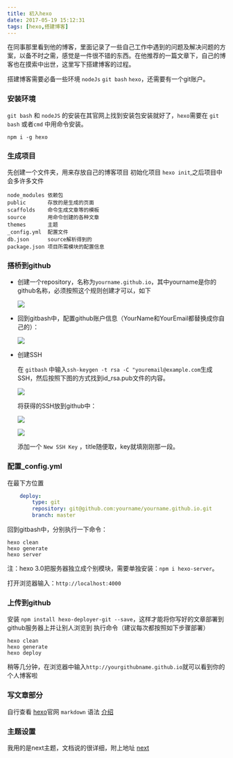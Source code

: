 ```yaml
---
title: 初入hexo
date: 2017-05-19 15:12:31
tags: [hexo,搭建博客]
---
```


在同事那里看到他的博客，里面记录了一些自己工作中遇到的问题及解决问题的方案，以备不时之需，感觉是一件很不错的东西。在他推荐的一篇文章下，自己的博客也在摸索中出世，这里写下搭建博客的过程。

<!-- more -->

搭建博客需要必备一些环境 `nodeJs` `git bash` `hexo`，还需要有一个git账户。

### 安装环境

`git bash` 和 `nodeJS` 的安装在其官网上找到安装包安装就好了，`hexo`需要在 `git bash` 或者`cmd` 中用命令安装。

```
npm i -g hexo
```

### 生成项目

先创建一个文件夹，用来存放自己的博客项目
初始化项目 `hexo init`,之后项目中会多许多文件

```
node_modules 依赖包
public       存放的是生成的页面
scaffolds    命令生成文章等的模板
source       用命令创建的各种文章
themes       主题
_config.yml  配置文件
db.json      source解析得到的
package.json 项目所需模块的配置信息 
```

### 搭桥到github

* 创建一个repository，名称为`yourname.github.io`，其中yourname是你的github名称，必须按照这个规则创建才可以，如下

  ![](/images/create-repo.png)

* 回到gitbash中，配置github账户信息（YourName和YourEmail都替换成你自己的）：

  ![](/images/username.png)

* 创建SSH 

  在 `gitbash` 中输入`ssh-keygen -t rsa -C "youremail@example.com`生成SSH，然后按照下图的方式找到id_rsa.pub文件的内容。

  ![](/images/ssh.png)

  将获得的SSH放到github中：

  ![](/images/settings.png)

  ![](/images/ssh-key.png)

  添加一个 `New SSH Key` ，title随便取，key就填刚刚那一段。

### 配置_config.yml

在最下方位置

```yml
    deploy:
        type: git
        repository: git@github.com:yourname/yourname.github.io.git
        branch: master
```

回到gitbash中，分别执行一下命令：

```
hexo clean
hexo generate
hexo server
```

注：hexo 3.0把服务器独立成个别模块，需要单独安装：`npm i hexo-server`。

打开浏览器输入：`http://localhost:4000`

### 上传到github 

安装 `npm install hexo-deployer-git --save`，这样才能将你写好的文章部署到github服务器上并让别人浏览到
执行命令（建议每次都按照如下步骤部署）
```
hexo clean
hexo generate
hexo deploy
```

稍等几分钟，在浏览器中输入`http://yourgithubname.github.io`就可以看到你的个人博客啦

### 写文章部分

自行查看 [hexo](https://hexo.io/zh-cn/docs/writing.html)官网
`markdown` 语法 [介绍](https://www.jianshu.com/p/b03a8d7b1719)

### 主题设置

我用的是next主题，文档说的很详细，附上地址 [next](http://theme-next.iissnan.com/)


